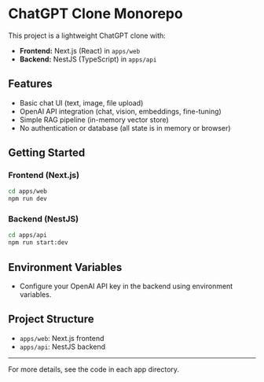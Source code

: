 # ChatGPT Clone Monorepo

This project is a lightweight ChatGPT clone with:

-   **Frontend:** Next.js (React) in `apps/web`
-   **Backend:** NestJS (TypeScript) in `apps/api`

## Features

-   Basic chat UI (text, image, file upload)
-   OpenAI API integration (chat, vision, embeddings, fine-tuning)
-   Simple RAG pipeline (in-memory vector store)
-   No authentication or database (all state is in memory or browser)

## Getting Started

### Frontend (Next.js)

```sh
cd apps/web
npm run dev
```

### Backend (NestJS)

```sh
cd apps/api
npm run start:dev
```

## Environment Variables

-   Configure your OpenAI API key in the backend using environment variables.

## Project Structure

-   `apps/web`: Next.js frontend
-   `apps/api`: NestJS backend

---

For more details, see the code in each app directory.
